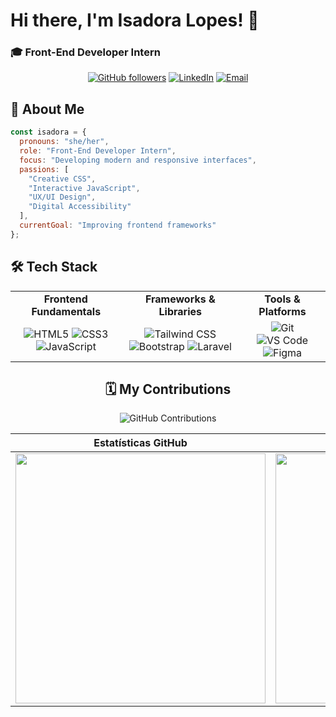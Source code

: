 # Hi there, I'm Isadora Lopes! 👋

### 🎓 Front-End Developer Intern

<div align="center">

[![GitHub followers](https://img.shields.io/github/followers/isahlopess?style=social&label=Follow&logo=github)](https://github.com/isahlopess)
[![LinkedIn](https://img.shields.io/badge/LinkedIn-Connect-blue?style=flat&logo=linkedin)](https://linkedin.com/in/isahlopess)
[![Email](https://img.shields.io/badge/📧-Contact%20me-green?style=flat)](mailto:isadorafl05@gmail.com)

</div>

## 🚀 About Me

```javascript
const isadora = {
  pronouns: "she/her",
  role: "Front-End Developer Intern",
  focus: "Developing modern and responsive interfaces",
  passions: [
    "Creative CSS",
    "Interactive JavaScript", 
    "UX/UI Design",
    "Digital Accessibility"
  ],
  currentGoal: "Improving frontend frameworks"
};
```

## 🛠️ Tech Stack
<table>
<tr>
<td align="center"><strong>Frontend Fundamentals</strong></td>
<td align="center"><strong>Frameworks & Libraries</strong></td>
<td align="center"><strong>Tools & Platforms</strong></td>
</tr>
<tr>
<td align="center">
<img src="https://img.shields.io/badge/HTML5-E34F26?style=for-the-badge&logo=html5&logoColor=white" alt="HTML5">
<img src="https://img.shields.io/badge/CSS3-1572B6?style=for-the-badge&logo=css3&logoColor=white" alt="CSS3">
<img src="https://img.shields.io/badge/JavaScript-F7DF1E?style=for-the-badge&logo=javascript&logoColor=black" alt="JavaScript">
</td>
<td align="center">
<img src="https://img.shields.io/badge/Tailwind_CSS-38B2AC?style=for-the-badge&logo=tailwind-css&logoColor=white" alt="Tailwind CSS">
<img src="https://img.shields.io/badge/Bootstrap-563D7C?style=for-the-badge&logo=bootstrap&logoColor=white" alt="Bootstrap">
<img src="https://img.shields.io/badge/Laravel-FF2D20?style=for-the-badge&logo=laravel&logoColor=white" alt="Laravel">
</td>
<td align="center">
<img src="https://img.shields.io/badge/Git-F05032?style=for-the-badge&logo=git&logoColor=white" alt="Git">
<img src="https://img.shields.io/badge/VS_Code-007ACC?style=for-the-badge&logo=visual-studio-code&logoColor=white" alt="VS Code">
<img src="https://img.shields.io/badge/Figma-F24E1E?style=for-the-badge&logo=figma&logoColor=white" alt="Figma">
</td>
</tr>
</table>

<div align="center">
  
## 🗓️ My Contributions
![GitHub Contributions](https://ghchart.rshah.org/isahlopess)
</div>

<div align="center">

| Estatísticas GitHub | Streak de Contribuições |
| :---: | :---: |
| <img src="https://github-readme-stats.vercel.app/api?username=isahlopess&theme=radical&hide_border=false&include_all_commits=true&count_private=true" width="400"> | <img src="https://streak-stats.demolab.com/?user=isahlopess&theme=radical&hide_border=true" width="400"> |

</div>

